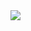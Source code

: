 <a href="https://discord.com/users/802266793283944528">
  <img align="right" src="https://lanyard.cnrad.dev/api/802266793283944528?bg=00000000" />
</a>
